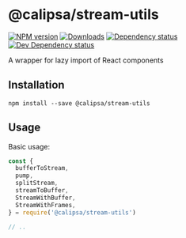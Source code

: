 # @calipsa/stream-utils

[![NPM version][npm-image]][npm-url] [![Downloads][downloads-image]][npm-url] [![Dependency status][david-dm-image]][david-dm-url] [![Dev Dependency status][david-dm-dev-image]][david-dm-dev-url]

A wrapper for lazy import of React components

## Installation
```
npm install --save @calipsa/stream-utils
```

## Usage
Basic usage:
```javascript
const {
  bufferToStream,
  pump,
  splitStream,
  streamToBuffer,
  StreamWithBuffer,
  StreamWithFrames,
} = require('@calipsa/stream-utils')

// ..
```

[npm-url]: https://npmjs.org/package/@calipsa/stream-utils
[downloads-image]: http://img.shields.io/npm/dm/@calipsa/stream-utils.svg
[npm-image]: http://img.shields.io/npm/v/@calipsa/stream-utils.svg
[david-dm-url]:https://david-dm.org/inker/@calipsa/stream-utils
[david-dm-image]:https://david-dm.org/inker/@calipsa/stream-utils.svg
[david-dm-dev-url]:https://david-dm.org/inker/@calipsa/stream-utils#info=devDependencies
[david-dm-dev-image]:https://david-dm.org/inker/@calipsa/stream-utils/dev-status.svg
